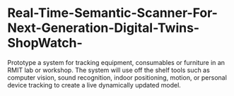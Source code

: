 # Real-Time-Semantic-Scanner-For-Next-Generation-Digital-Twins-ShopWatch-
Prototype a system for tracking equipment, consumables or furniture in an RMIT lab or workshop. The system will use off the shelf tools such as computer vision, sound recognition, indoor positioning, motion, or personal device tracking to create a live dynamically updated model.
